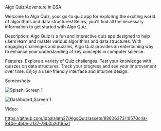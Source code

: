 Algo Quiz:Adventure in DSA

Welcome to Algo Quiz, your go-to quiz app for exploring the exciting world of algorithms and data structures! Below, you'll find all the necessary information to get started with Algo Quiz.

Description:
Algo Quiz is a fun and interactive quiz app designed to help users learn and master various algorithms and data structures. With engaging challenges and puzzles, Algo Quiz provides an entertaining way to enhance your understanding of key concepts in computer science.

Features:
Explore a variety of Quiz challenges.
Test your knowledge with quizzes on data structures.
Track your progress and see your improvement over time.
Enjoy a user-friendly interface and intuitive design.

Screenshots:

![Splash_Screen 1](https://github.com/iqbalalam27/AlgoQuiz/assets/98606373/9d7afcb6-12f6-44fb-be78-5b6ab370143f)

![Dashboard_Screen 1](https://github.com/iqbalalam27/AlgoQuiz/assets/98606373/f168abf2-aa99-4565-b275-4ed6a7604a84)


Video:

https://github.com/iqbalalam27/AlgoQuiz/assets/98606373/16570c4a-840e-4b0e-a137-78b0b2d195a1




